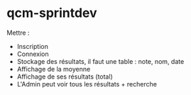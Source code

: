 # qcm-sprintdev
 
Mettre :
- Inscription
- Connexion
- Stockage des résultats, il faut une table : note, nom, date
- Affichage de la moyenne
- Affichage de ses résultats (total)
- L'Admin peut voir tous les résultats + recherche